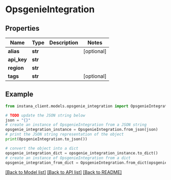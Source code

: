 # OpsgenieIntegration


## Properties

Name | Type | Description | Notes
------------ | ------------- | ------------- | -------------
**alias** | **str** |  | [optional] 
**api_key** | **str** |  | 
**region** | **str** |  | 
**tags** | **str** |  | [optional] 

## Example

```python
from instana_client.models.opsgenie_integration import OpsgenieIntegration

# TODO update the JSON string below
json = "{}"
# create an instance of OpsgenieIntegration from a JSON string
opsgenie_integration_instance = OpsgenieIntegration.from_json(json)
# print the JSON string representation of the object
print(OpsgenieIntegration.to_json())

# convert the object into a dict
opsgenie_integration_dict = opsgenie_integration_instance.to_dict()
# create an instance of OpsgenieIntegration from a dict
opsgenie_integration_from_dict = OpsgenieIntegration.from_dict(opsgenie_integration_dict)
```
[[Back to Model list]](../README.md#documentation-for-models) [[Back to API list]](../README.md#documentation-for-api-endpoints) [[Back to README]](../README.md)


